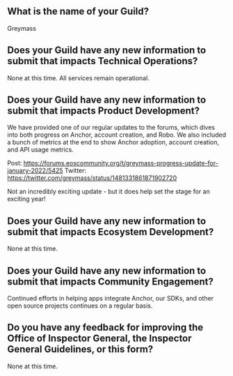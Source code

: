 ## What is the name of your Guild?

Greymass

## Does your Guild have any new information to submit that impacts Technical Operations?

None at this time. All services remain operational.

## Does your Guild have any new information to submit that impacts Product Development?

We have provided one of our regular updates to the forums, which dives into both progress on Anchor, account creation, and Robo. We also included a bunch of metrics at the end to show Anchor adoption, account creation, and API usage metrics.

Post: https://forums.eoscommunity.org/t/greymass-progress-update-for-january-2022/5425
Twitter: https://twitter.com/greymass/status/1481331861871902720

Not an incredibly exciting update - but it does help set the stage for an exciting year!

## Does your Guild have any new information to submit that impacts Ecosystem Development?

None at this time.

## Does your Guild have any new information to submit that impacts Community Engagement?

Continued efforts in helping apps integrate Anchor, our SDKs, and other open source projects continues on a regular basis. 

## Do you have any feedback for improving the Office of Inspector General, the Inspector General Guidelines, or this form?

None at this time.
